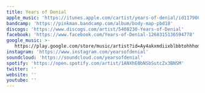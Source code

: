 ```yaml
---
title: Years of Denial
apple_music: 'https://itunes.apple.com/cartist/years-of-denial/id1179002850'
bandcamp: 'https://pinkman.bandcamp.com/album/body-map-pbd18'
discogs: 'https://www.discogs.com/artist/5408230-Years-of-Denial'
facebook: 'https://www.facebook.com/Years-of-Denial-1268315136594778'
google_music: >-
   https://play.google.com/store/music/artist?id=Ay4akxmdiixblbbtohhhomwgrtq
instagram: 'https://www.instagram.com/yearsofdenial'
soundcloud: 'https://soundcloud.com/yearsofdenial'
spotify: 'https://open.spotify.com/artist/1ANXhE0bNSbSutcZx3BNSM'
twitter: ''
website: ''
youtube: ''
---
```

